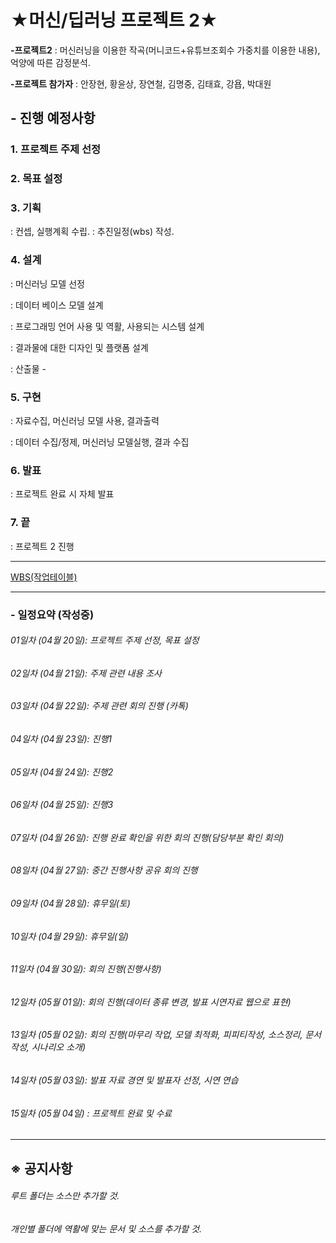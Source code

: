 ★머신/딥러닝 프로젝트 2★
========================

__-프로젝트2__ : 머신러닝을 이용한 작곡(머니코드+유튜브조회수 가중치를 이용한 내용), 억양에 따른 감정분석.

__-프로젝트 참가자__ : 안장현, 황윤상, 장연철, 김명중, 김태효, 강욥, 박대원


## - 진행 예정사항

### 1. 프로젝트 주제 선정

### 2. 목표 설정 

### 3. 기획
 : 컨셉, 실행계획 수립.
 : 추진일정(wbs) 작성.

### 4. 설계
 : 머신러닝 모델 선정

 : 데이터 베이스 모델 설계

 : 프로그래밍 언어 사용 및 역활, 사용되는 시스템 설계

 : 결과물에 대한 디자인 및 플랫폼 설계 

 : 산출물 - 

### 5. 구현 
 : 자료수집, 머신러닝 모델 사용, 결과출력

 : 데이터 수집/정제, 머신러닝 모델실행, 결과 수집

### 6. 발표
 : 프로젝트 완료 시 자체 발표

### 7. 끝
 : 프로젝트 2 진행
***
[WBS(작업테이블)](https://docs.google.com/spreadsheets/d/1_-6UIFiMstPwrlULzxo7VZ3VNlhrj4M-SkE4FLL9Ej8/edit#gid=767661967)

***
### - 일정요약 (작성중)

###### 01일차 (04월 20일): 프로젝트 주제 선정, 목표 설정
###### 02일차 (04월 21일): 주제 관련 내용 조사
###### 03일차 (04월 22일): 주제 관련 회의 진행 (카톡)
###### 04일차 (04월 23일): 진행1
###### 05일차 (04월 24일): 진행2
###### 06일차 (04월 25일): 진행3
###### 07일차 (04월 26일): 진행 완료 확인을 위한 회의 진행(담당부분 확인 회의)
###### 08일차 (04월 27일): 중간 진행사항 공유 회의 진행
###### 09일차 (04월 28일): 휴무일(토)
###### 10일차 (04월 29일): 휴무일(일)
###### 11일차 (04월 30일): 회의 진행(진행사항)
###### 12일차 (05월 01일): 회의 진행(데이터 종류 변경, 발표 시연자료 웹으로 표현)
###### 13일차 (05월 02일): 회의 진행(마무리 작업, 모델 최적화, 피피티작성, 소스정리, 문서작성, 시나리오 소개)
###### 14일차 (05월 03일): 발표 자료 경연 및 발표자 선정, 시연 연습
###### 15일차 (05월 04일) : 프로젝트 완료 및 수료

***
## ※ 공지사항
###### 루트 폴더는 소스만 추가할 것.
###### 개인별 폴더에 역활에 맞는 문서 및 소스를 추가할 것.

